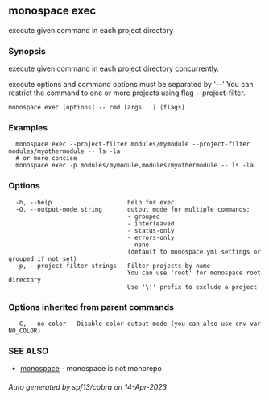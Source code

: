 ## monospace exec

execute given command in each project directory

### Synopsis

execute given command in each project directory concurrently.

execute options and command options must be separated by '--'
You can restrict the command to one or more projects using flag --project-filter.

```
monospace exec [options] -- cmd [args...] [flags]
```

### Examples

```
  monospace exec --project-filter modules/mymodule --project-filter modules/myothermodule -- ls -la
  # or more concise
  monospace exec -p modules/mymodule,modules/myothermodule -- ls -la
```

### Options

```
  -h, --help                     help for exec
  -O, --output-mode string       output mode for multiple commands:
                                 - grouped
                                 - interleaved
                                 - status-only
                                 - errors-only
                                 - none
                                 (default to monospace.yml settings or grouped if not set)
  -p, --project-filter strings   Filter projects by name
                                 You can use 'root' for monospace root directory
                                 Use '\!' prefix to exclude a project
```

### Options inherited from parent commands

```
  -C, --no-color   Disable color output mode (you can also use env var NO_COLOR)
```

### SEE ALSO

* [monospace](monospace.md)	 - monospace is not monorepo

###### Auto generated by spf13/cobra on 14-Apr-2023
